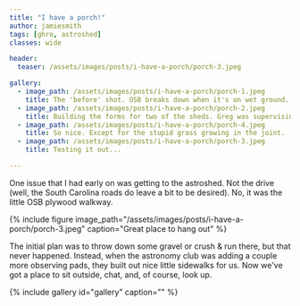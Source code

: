```yaml
---
title: "I have a porch!"
author: jamiesmith
tags: [ghro, astroshed]
classes: wide

header:
  teaser: /assets/images/posts/i-have-a-porch/porch-3.jpeg

gallery:
  - image_path: /assets/images/posts/i-have-a-porch/porch-1.jpeg
    title: The 'before' shot. OSB breaks down when it's on wet ground.
  - image_path: /assets/images/posts/i-have-a-porch/porch-2.jpeg
    title: Building the forms for two of the sheds. Greg was supervising
  - image_path: /assets/images/posts/i-have-a-porch/porch-4.jpeg
    title: So nice. Except for the stupid grass growing in the joint.
  - image_path: /assets/images/posts/i-have-a-porch/porch-3.jpeg
    title: Testing it out...

---
```


One issue that I had early on was getting to the astroshed. Not the drive (well, 
the South Carolina roads do leave a bit to be desired). No, it was the little OSB
plywood walkway.

<!--more-->

{%
  include figure image_path="/assets/images/posts/i-have-a-porch/porch-3.jpeg"
  caption="Great place to hang out"
%}


The initial plan was to throw down some gravel or crush & run there, but that never
happened. Instead, when the astronomy club was adding a couple more observing pads,
they built out nice little sidewalks for us. Now we've got a place to sit outside, 
chat, and, of course, look up.

{% include gallery id="gallery" caption="<add caption here>" %}

